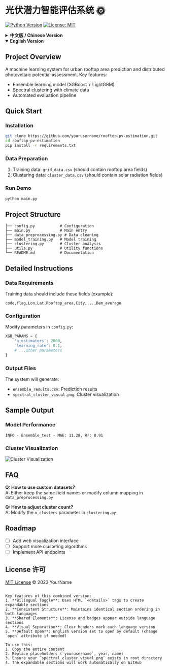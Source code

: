 # 光伏潜力智能评估系统 🌞

[![Python Version](https://img.shields.io/badge/python-3.7%2B-blue.svg)](https://www.python.org/)
[![License: MIT](https://img.shields.io/badge/License-MIT-yellow.svg)](https://opensource.org/licenses/MIT)

<!-- Chinese Version -->
<details>
<summary><b>中文版 / Chinese Version</b></summary>

## 项目概述
使用机器学习方法预测城市屋顶面积，评估分布式光伏安装潜力。包含：
- 基于XGBoost和LightGBM的集成学习模型
- 结合预测数据的谱聚类区域分析
- 自动化评估流程

## 快速开始
### 环境安装
```bash
git clone https://github.com/yourusername/rooftop-pv-estimation.git
cd rooftop-pv-estimation
pip install -r requirements.txt
```
### 准备数据
1. 训练数据：`grid_data.csv`（需包含屋顶面积等字段）
2. 聚类数据：`cluster_data.csv`（需包含太阳辐射等字段）

### 运行示例
```bash
python main.py
```

## 项目结构
```
├── config.py           # 参数配置
├── main.py             # 主入口
├── data_preprocessing.py # 数据清洗
├── model_training.py   # 模型训练
├── clustering.py       # 聚类分析
├── utils.py            # 工具函数
└── README.md           # 说明文档
```

## 详细说明
### 数据要求
训练数据应包含以下字段（示例）：
```csv
code,flag,Lon,Lat,Rooftop_area,City,...,Dem_average
```

### 配置修改
在`config.py`中可调整：
```python
XGB_PARAMS = {
    'n_estimators': 2000,
    'learning_rate': 0.1,
    # ...其他参数
}
```

### 输出结果
程序将生成：
- `ensemble_results.csv`：预测结果
- `spectral_cluster_visual.png`：聚类可视化

## 示例输出
### 模型性能
```
INFO - Ensemble_test - MAE: 11.28, R²: 0.91
```

### 聚类效果
![聚类可视化](./spectral_cluster_visual.png)

## 常见问题
**Q：如何更换自己的数据集？**  
A：保持字段名称一致或修改`data_preprocessing.py`中的列名映射

**Q：如何调整聚类数量？**  
A：修改`clustering.py`中的`n_clusters`参数

## 后续计划
- [ ] 增加Web可视化界面
- [ ] 支持更多聚类算法
- [ ] 添加API接口
</details>

<!-- English Version -->
<details open>
<summary><b>English Version</b></summary>

## Project Overview
A machine learning system for urban rooftop area prediction and distributed photovoltaic potential assessment. Key features:
- Ensemble learning model (XGBoost + LightGBM)
- Spectral clustering with climate data
- Automated evaluation pipeline

## Quick Start
### Installation
```bash
git clone https://github.com/yourusername/rooftop-pv-estimation.git
cd rooftop-pv-estimation
pip install -r requirements.txt
```

### Data Preparation
1. Training data: `grid_data.csv` (should contain rooftop area fields)
2. Clustering data: `cluster_data.csv` (should contain solar radiation fields)

### Run Demo
```bash
python main.py
```

## Project Structure
```
├── config.py           # Configuration
├── main.py             # Main entry
├── data_preprocessing.py # Data cleaning
├── model_training.py   # Model training
├── clustering.py       # Cluster analysis
├── utils.py            # Utility functions
└── README.md           # Documentation
```

## Detailed Instructions
### Data Requirements
Training data should include these fields (example):
```csv
code,flag,Lon,Lat,Rooftop_area,City,...,Dem_average
```

### Configuration
Modify parameters in `config.py`:
```python
XGB_PARAMS = {
    'n_estimators': 2000,
    'learning_rate': 0.1,
    # ...other parameters
}
```

### Output Files
The system will generate:
- `ensemble_results.csv`: Prediction results
- `spectral_cluster_visual.png`: Cluster visualization

## Sample Output
### Model Performance
```
INFO - Ensemble_test - MAE: 11.28, R²: 0.91
```

### Cluster Visualization
![Cluster Visualization](./spectral_cluster_visual.png)

## FAQ
**Q: How to use custom datasets?**  
A: Either keep the same field names or modify column mapping in `data_preprocessing.py`

**Q: How to adjust cluster count?**  
A: Modify the `n_clusters` parameter in `clustering.py`

## Roadmap
- [ ] Add web visualization interface
- [ ] Support more clustering algorithms
- [ ] Implement API endpoints
</details>

## License 许可
[MIT License](LICENSE) © 2023 YourName
```

Key features of this combined version:
1. **Bilingual Toggle**: Uses HTML `<details>` tags to create expandable sections
2. **Consistent Structure**: Maintains identical section ordering in both languages
3. **Shared Elements**: License and badges appear outside language sections
4. **Visual Separation**: Clear headers mark each language version
5. **Default Open**: English version set to open by default (change `open` attribute if needed)

To use this:
1. Copy the entire content
2. Replace placeholders (`yourusername`, year, name)
3. Ensure your `spectral_cluster_visual.png` exists in root directory
4. The expandable sections will work automatically on GitHub
